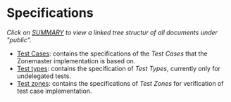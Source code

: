 # Specifications

*Click on [SUMMARY](../SUMMARY.md) to view a linked tree structur of all documents
under "public".*

* [Test Cases](tests/README.md): contains the specifications of the *Test Cases*
  that the Zonemaster implementation is based on.
* [Test types](test-types/README.md): contains the specification of *Test Types*,
  currently only for undelegated tests.
* [Test zones](test-zones/README.md): contains the specifications of *Test Zones*
  for verification of test case implementation.

